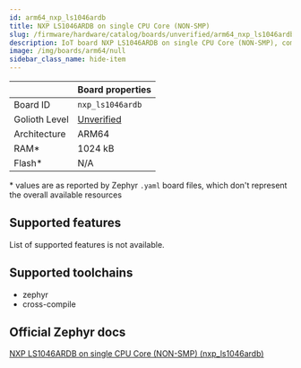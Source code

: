 ```yaml
---
id: arm64_nxp_ls1046ardb
title: NXP LS1046ARDB on single CPU Core (NON-SMP)
slug: /firmware/hardware/catalog/boards/unverified/arm64_nxp_ls1046ardb
description: IoT board NXP LS1046ARDB on single CPU Core (NON-SMP), compatible with Golioth at unverified level.
image: /img/boards/arm64/null
sidebar_class_name: hide-item
---
```


[//]: # (This is an auto-generated file, do not edit! Changes to it will be lost upon re-generation)



|                | Board properties     |
| -------------  | -------------------- |
| Board ID       | `nxp_ls1046ardb` |
| Golioth Level  | [Unverified](/firmware/hardware#unverified-boards) |
| Architecture   | ARM64 |
| RAM*           | 1024 kB |
| Flash*         | N/A |

\* values are as reported by Zephyr `.yaml` board files, which don't represent the overall available resources



## Supported features

List of supported features is not available.

## Supported toolchains

* zephyr
* cross-compile

## Official Zephyr docs

[NXP LS1046ARDB on single CPU Core (NON-SMP) (nxp_ls1046ardb)](https://docs.zephyrproject.org/3.6.0/boards/arm64/nxp_ls1046ardb/doc/index.html)

